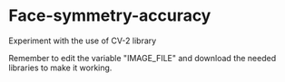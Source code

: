 # Face-symmetry-accuracy
Experiment with the use of CV-2 library

Remember to edit the variable "IMAGE_FILE" and download the needed libraries to make it working. 

